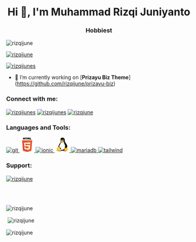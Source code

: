 <h1 align="center">Hi 👋, I'm Muhammad Rizqi Juniyanto</h1>
<h3 align="center">Hobbiest</h3>

<p align="left"> <img src="https://komarev.com/ghpvc/?username=rizqijune&label=Profile%20views&color=0e75b6&style=flat" alt="rizqijune" /> </p>

<p align="left"> <a href="https://github.com/ryo-ma/github-profile-trophy"><img src="https://github-profile-trophy.vercel.app/?username=rizqijune" alt="rizqijune" /></a> </p>

<p align="left"> <a href="https://twitter.com/rizqijunes" target="blank"><img src="https://img.shields.io/twitter/follow/rizqijunes?logo=twitter&style=for-the-badge" alt="rizqijunes" /></a> </p>

- 🔭 I’m currently working on [**Prizayu Biz Theme**] (https://github.com/rizqijune/prizayu-biz)

<h3 align="left">Connect with me:</h3>
<p align="left">
<a href="https://twitter.com/rizqijunes" target="blank"><img align="center" src="https://raw.githubusercontent.com/rahuldkjain/github-profile-readme-generator/master/src/images/icons/Social/twitter.svg" alt="rizqijunes" height="30" width="40" /></a>
<a href="https://fb.com/rizqijunes" target="blank"><img align="center" src="https://raw.githubusercontent.com/rahuldkjain/github-profile-readme-generator/master/src/images/icons/Social/facebook.svg" alt="rizqijunes" height="30" width="40" /></a>
<a href="https://instagram.com/rizqjune" target="blank"><img align="center" src="https://raw.githubusercontent.com/rahuldkjain/github-profile-readme-generator/master/src/images/icons/Social/instagram.svg" alt="rizqjune" height="30" width="40" /></a>
</p>

<h3 align="left">Languages and Tools:</h3>
<p align="left"> <a href="https://git-scm.com/" target="_blank" rel="noreferrer"> <img src="https://www.vectorlogo.zone/logos/git-scm/git-scm-icon.svg" alt="git" width="40" height="40"/> </a> <a href="https://www.w3.org/html/" target="_blank" rel="noreferrer"> <img src="https://raw.githubusercontent.com/devicons/devicon/master/icons/html5/html5-original-wordmark.svg" alt="html5" width="40" height="40"/> </a> <a href="https://ionicframework.com" target="_blank" rel="noreferrer"> <img src="https://upload.wikimedia.org/wikipedia/commons/d/d1/Ionic_Logo.svg" alt="ionic" width="40" height="40"/> </a> <a href="https://www.linux.org/" target="_blank" rel="noreferrer"> <img src="https://raw.githubusercontent.com/devicons/devicon/master/icons/linux/linux-original.svg" alt="linux" width="40" height="40"/> </a> <a href="https://mariadb.org/" target="_blank" rel="noreferrer"> <img src="https://www.vectorlogo.zone/logos/mariadb/mariadb-icon.svg" alt="mariadb" width="40" height="40"/> </a> <a href="https://tailwindcss.com/" target="_blank" rel="noreferrer"> <img src="https://www.vectorlogo.zone/logos/tailwindcss/tailwindcss-icon.svg" alt="tailwind" width="40" height="40"/> </a> </p>

<h3 align="left">Support:</h3>
<p><a href="https://ko-fi.com/rizqijune"> <img align="center" src="https://cdn.ko-fi.com/cdn/kofi3.png?v=3" height="50" width="210" alt="rizqijune" /></a></p><br><br>

<p><img align="center" src="https://github-readme-stats.vercel.app/api/top-langs?username=rizqijune&show_icons=true&locale=en&layout=compact" alt="rizqijune" /></p>

<p>&nbsp;<img align="center" src="https://github-readme-stats.vercel.app/api?username=rizqijune&show_icons=true&locale=en" alt="rizqijune" /></p>

<p><img align="center" src="https://github-readme-streak-stats.herokuapp.com/?user=rizqijune&" alt="rizqijune" /></p>
